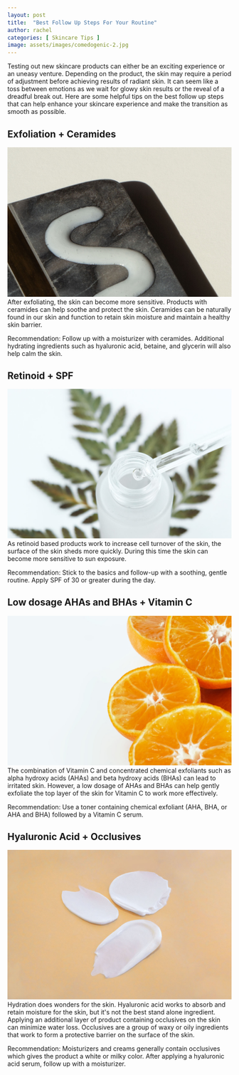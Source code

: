 ```yaml
---
layout: post
title:  "Best Follow Up Steps For Your Routine"
author: rachel
categories: [ Skincare Tips ]
image: assets/images/comedogenic-2.jpg
---
```


Testing out new skincare products can either be an exciting experience or an uneasy venture. Depending on the product, the skin may require a period of adjustment before achieving results of radiant skin. It can seem like a toss between emotions as we wait for glowy skin results or the reveal of a dreadful break out.  Here are some helpful tips on the best follow up steps that can help enhance your skincare experience and make the transition as smooth as possible. 

## Exfoliation + Ceramides

![](\assets\images\texture.jpg)After exfoliating, the skin can become more sensitive. Products with ceramides can help soothe and protect the skin. Ceramides can be naturally found in our skin and function to retain skin moisture and maintain a healthy skin barrier. 

Recommendation: Follow up with a moisturizer with ceramides. Additional hydrating ingredients such as hyaluronic acid, betaine, and glycerin will also help calm the skin.

## Retinoid + SPF

![](\assets\images\active.jpg)As retinoid based products work to increase cell turnover of the skin, the surface of the skin sheds more quickly. During this time the skin can become more sensitive to sun exposure. 

Recommendation: Stick to the basics and follow-up with a soothing, gentle routine. Apply SPF of 30 or greater during the day.

## Low dosage AHAs and BHAs + Vitamin C

![](\assets\images\citrus.jpg)The combination of Vitamin C and concentrated chemical exfoliants such as alpha hydroxy acids (AHAs) and beta hydroxy acids (BHAs) can lead to irritated skin. However, a low dosage of AHAs and BHAs can help gently exfoliate the top layer of the skin for Vitamin C to work more effectively. 

Recommendation: Use a toner containing chemical exfoliant (AHA, BHA, or AHA and BHA) followed by a Vitamin C serum.

## Hyaluronic Acid + Occlusives

![](\assets\images\occlusives.jpg)Hydration does wonders for the skin. Hyaluronic acid works to absorb and retain moisture for the skin, but it's not the best stand alone ingredient. Applying an additional layer of product containing occlusives on the skin can minimize water loss. Occlusives are a group of waxy or oily ingredients that work to form a protective barrier on the surface of the skin.

Recommendation: Moisturizers and creams generally contain occlusives which gives the product a white or milky color.  After applying a hyaluronic acid serum, follow up with a moisturizer.